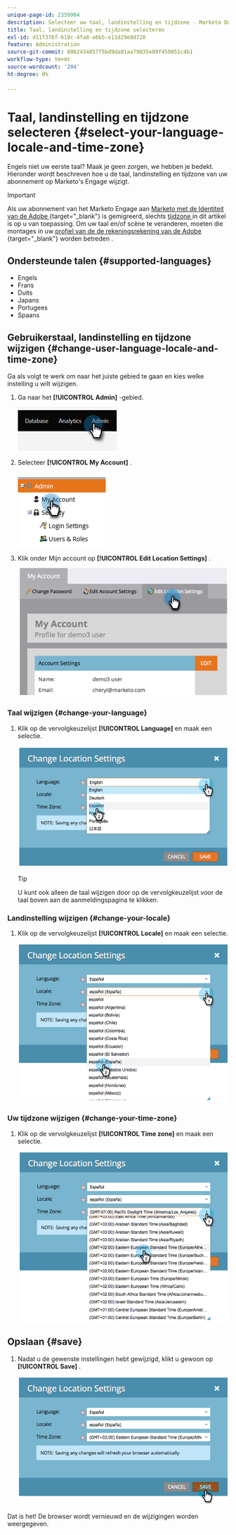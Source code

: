 ```yaml
---
unique-page-id: 2359904
description: Selecteer uw taal, landinstelling en tijdzone - Marketo Docs - Productdocumentatie
title: Taal, landinstelling en tijdzone selecteren
exl-id: d11f376f-618c-4fa8-a6b5-e11d29e8d728
feature: Administration
source-git-commit: 8062434857f5bd9da81aa79035e89f459851c4b1
workflow-type: tm+mt
source-wordcount: '204'
ht-degree: 0%

---
```


# Taal, landinstelling en tijdzone selecteren {#select-your-language-locale-and-time-zone}

Engels niet uw eerste taal? Maak je geen zorgen, we hebben je bedekt. Hieronder wordt beschreven hoe u de taal, landinstelling en tijdzone van uw abonnement op Marketo&#39;s Engage wijzigt.

>[!IMPORTANT]
>
>Als uw abonnement van het Marketo Engage aan [ Marketo met de Identiteit van de Adobe ](/help/marketo/product-docs/administration/marketo-with-adobe-identity/adobe-identity-management-overview.md){target="_blank"} is gemigreerd, slechts [ tijdzone ](#change-your-time-zone) in dit artikel is op u van toepassing. Om uw taal en/of scène te veranderen, moeten die montages in uw [ profiel van de de rekeningsrekening van de Adobe ](https://account.adobe.com/profile){target="_blank"} worden betreden .

## Ondersteunde talen {#supported-languages}

* Engels
* Frans
* Duits
* Japans
* Portugees
* Spaans

## Gebruikerstaal, landinstelling en tijdzone wijzigen {#change-user-language-locale-and-time-zone}

Ga als volgt te werk om naar het juiste gebied te gaan en kies welke instelling u wilt wijzigen.

1. Ga naar het **[!UICONTROL Admin]** -gebied.

   ![](assets/select-your-language-locale-and-time-zone-1.png)

1. Selecteer **[!UICONTROL My Account]** .

   ![](assets/select-your-language-locale-and-time-zone-2.png)

1. Klik onder Mijn account op **[!UICONTROL Edit Location Settings]** .

   ![](assets/select-your-language-locale-and-time-zone-3.png)

### Taal wijzigen {#change-your-language}

1. Klik op de vervolgkeuzelijst **[!UICONTROL Language]** en maak een selectie.

   ![](assets/select-your-language-locale-and-time-zone-4.png)

   >[!TIP]
   >
   >U kunt ook alleen de taal wijzigen door op de vervolgkeuzelijst voor de taal boven aan de aanmeldingspagina te klikken.

### Landinstelling wijzigen {#change-your-locale}

1. Klik op de vervolgkeuzelijst **[!UICONTROL Locale]** en maak een selectie.

   ![](assets/select-your-language-locale-and-time-zone-5.png)

### Uw tijdzone wijzigen {#change-your-time-zone}

1. Klik op de vervolgkeuzelijst **[!UICONTROL Time zone]** en maak een selectie.

   ![](assets/select-your-language-locale-and-time-zone-6.png)

## Opslaan {#save}

1. Nadat u de gewenste instellingen hebt gewijzigd, klikt u gewoon op **[!UICONTROL Save]** .

   ![](assets/select-your-language-locale-and-time-zone-7.png)

Dat is het! De browser wordt vernieuwd en de wijzigingen worden weergegeven.

